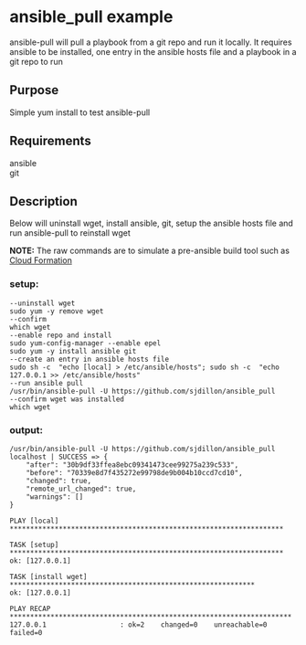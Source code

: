 # ansible_pull example
ansible-pull will pull a playbook from a git repo and run it locally.  It requires ansible to be installed, one entry in the ansible hosts file and a playbook in a git repo to run

## Purpose
Simple yum install to test ansible-pull

## Requirements
ansible  
git  

## Description
Below will uninstall wget, install ansible, git, setup the ansible hosts file and run ansible-pull to reinstall wget

**NOTE:** The raw commands are to simulate a pre-ansible build tool such as [Cloud Formation](https://aws.amazon.com/cloudformation/)

### setup:
    --uninstall wget
    sudo yum -y remove wget
    --confirm
    which wget 
    --enable repo and install 
    sudo yum-config-manager --enable epel
    sudo yum -y install ansible git
    --create an entry in ansible hosts file
    sudo sh -c  "echo [local] > /etc/ansible/hosts"; sudo sh -c  "echo 127.0.0.1 >> /etc/ansible/hosts"
    --run ansible pull
    /usr/bin/ansible-pull -U https://github.com/sjdillon/ansible_pull
    --confirm wget was installed
    which wget
    
### output: 
    /usr/bin/ansible-pull -U https://github.com/sjdillon/ansible_pull
    localhost | SUCCESS => {
        "after": "30b9df33ffea8ebc09341473cee99275a239c533",
        "before": "70339e8d7f435272e99798de9b004b10ccd7cd10",
        "changed": true,
        "remote_url_changed": true,
        "warnings": []
    }

    PLAY [local] *******************************************************************

    TASK [setup] *******************************************************************
    ok: [127.0.0.1]

    TASK [install wget] ************************************************************
    ok: [127.0.0.1]

    PLAY RECAP *********************************************************************
    127.0.0.1                  : ok=2    changed=0    unreachable=0    failed=0


